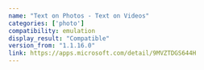 ```yaml
---
name: "Text on Photos - Text on Videos"
categories: ['photo']
compatibility: emulation
display_result: "Compatible"
version_from: "1.1.16.0"
link: https://apps.microsoft.com/detail/9MVZTDGS644H
---
```

